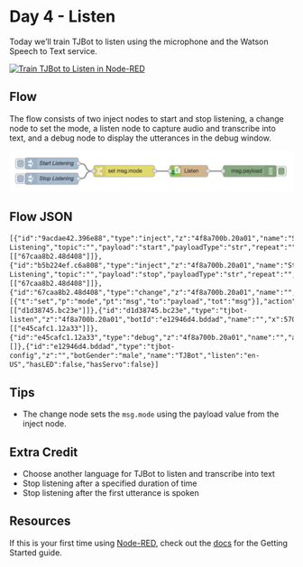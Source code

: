 # Day 4 - Listen

Today we’ll train TJBot to listen using the microphone and the Watson Speech to Text service.

[![Train TJBot to Listen in Node-RED](http://img.youtube.com/vi/AFNUa7y5XeU/0.jpg)](https://www.youtube.com/watch?v=AFNUa7y5XeU&index=8&list=PLddOPkVMz1dtN3I_4JKava4GBLLXuUevV "Train TJBot to Listen in Node-RED")

## Flow

The flow consists of two inject nodes to start and stop listening, a change node to set the mode, a listen node to capture audio and transcribe into text, and a debug node to display the utterances in the debug window.

![Listen Flow](assets/flow.png)

## Flow JSON
```
[{"id":"9acdae42.396e88","type":"inject","z":"4f8a700b.20a01","name":"Start Listening","topic":"","payload":"start","payloadType":"str","repeat":"","crontab":"","once":false,"x":210,"y":320,"wires":[["67caa8b2.48d408"]]},{"id":"b5b224ef.c6a808","type":"inject","z":"4f8a700b.20a01","name":"Stop Listening","topic":"","payload":"stop","payloadType":"str","repeat":"","crontab":"","once":false,"x":210,"y":360,"wires":[["67caa8b2.48d408"]]},{"id":"67caa8b2.48d408","type":"change","z":"4f8a700b.20a01","name":"","rules":[{"t":"set","p":"mode","pt":"msg","to":"payload","tot":"msg"}],"action":"","property":"","from":"","to":"","reg":false,"x":400,"y":340,"wires":[["d1d38745.bc23e"]]},{"id":"d1d38745.bc23e","type":"tjbot-listen","z":"4f8a700b.20a01","botId":"e12946d4.bddad","name":"","x":570,"y":340,"wires":[["e45cafc1.12a33"]]},{"id":"e45cafc1.12a33","type":"debug","z":"4f8a700b.20a01","name":"","active":true,"console":"false","complete":"false","x":730,"y":340,"wires":[]},{"id":"e12946d4.bddad","type":"tjbot-config","z":"","botGender":"male","name":"TJBot","listen":"en-US","hasLED":false,"hasServo":false}]
```

## Tips

* The change node sets the `msg.mode` using the payload value from the inject node.

## Extra Credit

* Choose another language for TJBot to listen and transcribe into text
* Stop listening after a specified duration of time
* Stop listening after the first utterance is spoken

## Resources

If this is your first time using [Node-RED](https://nodered.org/), check out the [docs](https://nodered.org/docs/) for the Getting Started guide.
